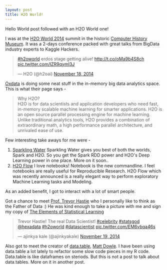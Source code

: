 ```yaml
---
layout: post
title: H2O World!
---
```


Hello World post followed with an H2O World one!

I was at the [H2O World 2014](http://h2o.ai/h2o-world/) summit in the historic [Computer History Museum](http://www.computerhistory.org/).
It was a 2-days conference packed with great talks from BigData industry experts to Kaggle Hackers.

<blockquote class="twitter-tweet" lang="en"><p><a href="https://twitter.com/hashtag/h2oworld?src=hash">#h2oworld</a> erdos stage getting alive! <a href="http://t.co/oMa9b4S8ch">http://t.co/oMa9b4S8ch</a> <a href="http://t.co/IZR9qymI3J">pic.twitter.com/IZR9qymI3J</a></p>&mdash; H2O (@h2oai) <a href="https://twitter.com/h2oai/status/534625584999968769">November 18, 2014</a></blockquote>
<script async src="//platform.twitter.com/widgets.js" charset="utf-8"></script>


[Oxdata](http://0xdata.com/) is doing some neat stuff in the in-memory big data analytics space. This is what their page says -

<blockquote>
Why H2O?
<br>
H2O is for data scientists and application developers who need fast, in-memory scalable machine learning for smarter applications. H2O is an open source parallel processing engine for machine learning. Unlike traditional analytics tools, H2O provides a combination of extraordinary math, a high performance parallel architecture, and unrivaled ease of use.
</blockquote>

Few interesting take aways for me were -

1. [Sparkling Water](http://0xdata.com/blog/2014/06/h2o-killer-application-spark/)
	Sparkling Water gives you best of both the worlds, Spark and H2O. So you get the Spark RDD power and H2O's Deep Learning power in one place. More on it soon..
2. [H2O Flow](http://h2o.ai/blog/2014/11/introducing-flow/)
	I love notebooks! Notebook is the new commandline.
	I feel notebooks are really useful for Reproducible Research. H2O Flow which was recently announced is a really elegant way to perform exploratory Machine Learning tasks and Modeling.

As an added benefit, I got to interact with a lot of smart people.

Got a chance to meet [Prof. Trevor Hastie](http://web.stanford.edu/~hastie/) who I personally like to think as the Father of Data :) He was kind enough to take a picture with me and sign my copy of [The Elements of Statistical Learning](http://www.amazon.com/exec/obidos/ASIN/0387952845/trevorhastie-20)

<blockquote class="twitter-tweet" lang="en"><p>Trevor Hastie! The real Data Scientist! <a href="https://twitter.com/hashtag/celebrity?src=hash">#celebrity</a> <a href="https://twitter.com/hashtag/statsgod?src=hash">#statsgod</a> <a href="https://twitter.com/hexadata">@hexadata</a> <a href="https://twitter.com/hashtag/h2oworld?src=hash">#h2oworld</a> <a href="https://twitter.com/hashtag/datascientist?src=hash">#datascientist</a> <a href="http://t.co/EM6vbqa46s">pic.twitter.com/EM6vbqa46s</a></p>&mdash; ajinkya kale (@ajinkyakale) <a href="https://twitter.com/ajinkyakale/status/535148287930925056">November 19, 2014</a></blockquote>
<script async src="//platform.twitter.com/widgets.js" charset="utf-8"></script>

Also got to meet the creator of [data.table](https://github.com/Rdatatable/data.table/wiki), [Matt Dowle](https://twitter.com/mattdowle). I have been using data.table a lot lately to refactor some slow code pieces in my R code. Data.table is like dataframes on steriods. But this is not a post to talk about data.tables. More on it in another post.


